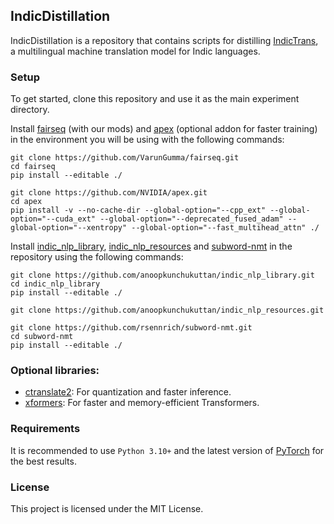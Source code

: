 ## IndicDistillation
IndicDistillation is a repository that contains scripts for distilling [IndicTrans](https://github.com/AI4Bharat/indicTrans), a multilingual machine translation model for Indic languages.

### Setup
To get started, clone this repository and use it as the main experiment directory.

Install [fairseq](https://github.com/VarunGumma/fairseq) (with our mods) and [apex](https://github.com/NVIDIA/apex) (optional addon for faster training) in the environment you will be using with the following commands:
```
git clone https://github.com/VarunGumma/fairseq.git
cd fairseq
pip install --editable ./
```
```
git clone https://github.com/NVIDIA/apex.git
cd apex
pip install -v --no-cache-dir --global-option="--cpp_ext" --global-option="--cuda_ext" --global-option="--deprecated_fused_adam" --global-option="--xentropy" --global-option="--fast_multihead_attn" ./
```

Install [indic_nlp_library](https://github.com/anoopkunchukuttan/indic_nlp_library), [indic_nlp_resources](https://github.com/anoopkunchukuttan/indic_nlp_resources) and [subword-nmt](https://github.com/rsennrich/subword-nmt) in the repository using the following commands:

```
git clone https://github.com/anoopkunchukuttan/indic_nlp_library.git
cd indic_nlp_library
pip install --editable ./

git clone https://github.com/anoopkunchukuttan/indic_nlp_resources.git

git clone https://github.com/rsennrich/subword-nmt.git
cd subword-nmt
pip install --editable ./
```

### Optional libraries:
 - [ctranslate2](https://opennmt.net/CTranslate2/): For quantization and faster inference.
 - [xformers](https://github.com/facebookresearch/xformers): For faster and memory-efficient Transformers.


### Requirements
It is recommended to use ```Python 3.10+``` and the latest version of [PyTorch](https://pytorch.org/get-started/locally/) for the best results.

### License
This project is licensed under the MIT License.